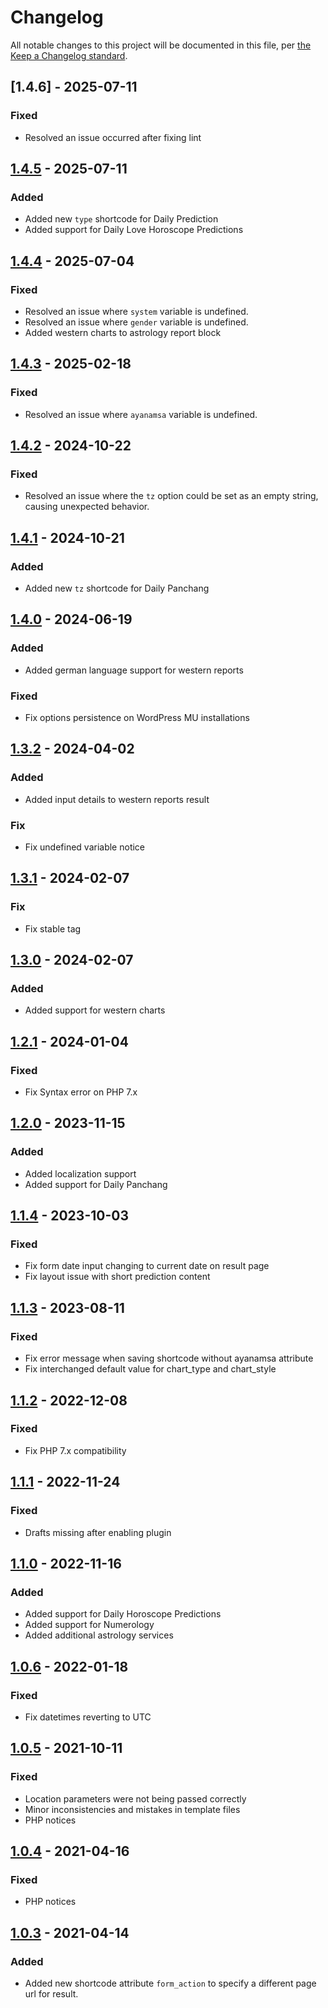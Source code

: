 # Changelog

All notable changes to this project will be documented in this file, per [the Keep a Changelog standard](http://keepachangelog.com/).

## [1.4.6] - 2025-07-11
### Fixed
- Resolved an issue occurred after fixing lint

## [1.4.5] - 2025-07-11
### Added
- Added new `type` shortcode for Daily Prediction
- Added support for Daily Love Horoscope Predictions

## [1.4.4] - 2025-07-04
### Fixed
- Resolved an issue where `system` variable is undefined.
- Resolved an issue where `gender` variable is undefined.
- Added western charts to astrology report block

## [1.4.3] - 2025-02-18
### Fixed
- Resolved an issue where `ayanamsa` variable is undefined.

## [1.4.2] - 2024-10-22
### Fixed
- Resolved an issue where the `tz` option could be set as an empty string, causing unexpected behavior.

## [1.4.1] - 2024-10-21
### Added
- Added new `tz` shortcode for Daily Panchang

## [1.4.0] - 2024-06-19
### Added
- Added german language support for western reports
### Fixed
- Fix options persistence on WordPress MU installations

## [1.3.2] - 2024-04-02
### Added
- Added input details to western reports result
### Fix
- Fix undefined variable notice

## [1.3.1] - 2024-02-07
### Fix
- Fix stable tag

## [1.3.0] - 2024-02-07
### Added
- Added support for western charts

## [1.2.1] - 2024-01-04
### Fixed
- Fix Syntax error on PHP 7.x

## [1.2.0] - 2023-11-15
### Added
- Added localization support
- Added support for Daily Panchang

## [1.1.4] - 2023-10-03
### Fixed
- Fix form date input changing to current date on result page
- Fix layout issue with short prediction content

## [1.1.3] - 2023-08-11
### Fixed
- Fix error message when saving shortcode without ayanamsa attribute
- Fix interchanged default value for chart_type and chart_style

## [1.1.2] - 2022-12-08
### Fixed
- Fix PHP 7.x compatibility

## [1.1.1] - 2022-11-24
### Fixed
- Drafts missing after enabling plugin

## [1.1.0] - 2022-11-16
### Added
- Added support for Daily Horoscope Predictions
- Added support for Numerology
- Added additional astrology services

## [1.0.6] - 2022-01-18
### Fixed
- Fix datetimes reverting to UTC

## [1.0.5] - 2021-10-11
### Fixed
- Location parameters were not being passed correctly
- Minor inconsistencies and mistakes in template files
- PHP notices

## [1.0.4] - 2021-04-16
### Fixed
- PHP notices

## [1.0.3] - 2021-04-14
### Added
- Added new shortcode attribute `form_action` to specify a different page url for result.

[1.4.5]: https://github.com/prokerala/wp-astrology/compare/v1.4.5...v1.4.6
[1.4.5]: https://github.com/prokerala/wp-astrology/compare/v1.4.4...v1.4.5
[1.4.4]: https://github.com/prokerala/wp-astrology/compare/v1.4.3...v1.4.4
[1.4.3]: https://github.com/prokerala/wp-astrology/compare/v1.4.2...v1.4.3
[1.4.2]: https://github.com/prokerala/wp-astrology/compare/v1.4.1...v1.4.2
[1.4.1]: https://github.com/prokerala/wp-astrology/compare/v1.4.0...v1.4.1
[1.4.0]: https://github.com/prokerala/wp-astrology/compare/v1.3.2...v1.4.0
[1.3.2]: https://github.com/prokerala/wp-astrology/compare/v1.3.1...v1.3.2
[1.3.1]: https://github.com/prokerala/wp-astrology/compare/v1.3.0...v1.3.1
[1.3.0]: https://github.com/prokerala/wp-astrology/compare/v1.2.1...v1.3.0
[1.2.1]: https://github.com/prokerala/wp-astrology/compare/v1.2.0...v1.2.1
[1.2.0]: https://github.com/prokerala/wp-astrology/compare/v1.1.4...v1.2.0
[1.1.4]: https://github.com/prokerala/wp-astrology/compare/v1.1.3...v1.1.4
[1.1.3]: https://github.com/prokerala/wp-astrology/compare/v1.1.2...v1.1.3
[1.1.2]: https://github.com/prokerala/wp-astrology/compare/v1.1.1...v1.1.2
[1.1.1]: https://github.com/prokerala/wp-astrology/compare/v1.1.0...v1.1.1
[1.1.0]: https://github.com/prokerala/wp-astrology/compare/v1.0.6...v1.1.0
[1.0.6]: https://github.com/prokerala/wp-astrology/compare/v1.0.5...v1.0.6
[1.0.5]: https://github.com/prokerala/wp-astrology/compare/v1.0.4...v1.0.5
[1.0.4]: https://github.com/prokerala/wp-astrology/compare/v1.0.3...v1.0.4
[1.0.3]: https://github.com/prokerala/wp-astrology/compare/v1.0.2...v1.0.3
